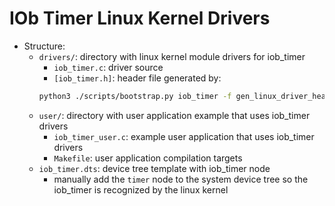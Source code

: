 # IOb Timer Linux Kernel Drivers
- Structure:
    - `drivers/`: directory with linux kernel module drivers for iob_timer
        - `iob_timer.c`: driver source
        - `[iob_timer.h]`: header file generated by:
        ```bash
        python3 ./scripts/bootstrap.py iob_timer -f gen_linux_driver_header -o [output_dir]
        ```
    - `user/`: directory with user application example that uses iob_timer
      drivers
        - `iob_timer_user.c`: example user application that uses iob_timer
          drivers
        - `Makefile`: user application compilation targets
    - `iob_timer.dts`: device tree template with iob_timer node
        - manually add the `timer` node to the system device tree so the
          iob_timer is recognized by the linux kernel
